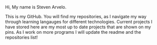 Hi, My name is Steven Arvelo.

This is my GitHub. You will find my repositories, as I navigate my way through learning langauges for different technologies. Current projects I have stored here are my most up to date projects that are shown on my pins. As I work on more programs I will update the readme and the repositories list!
